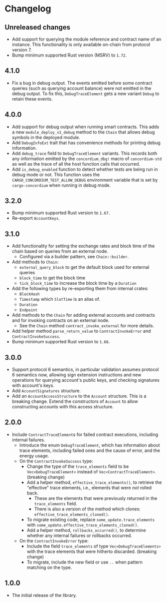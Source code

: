 # Changelog

## Unreleased changes

- Add support for querying the module reference and contract name of an instance.
  This functionality is only available on-chain from protocol version 7.
- Bump minimum supported Rust version (MSRV) to `1.72`.

## 4.1.0

- Fix a bug in debug output. The events emitted before some contract queries
  (such as querying account balance) were not emitted in the debug output. To
  fix this, `DebugTraceElement` gets a new variant `Debug` to retain these
  events.

## 4.0.0

- Add support for debug output when running smart contracts. This adds a new
  `module_deploy_v1_debug` method to the `Chain` that allows debug symbols
  in the deployed module.
- Add `DebugInfoExt` trait that has convenience methods for printing debug
  information.
- Add `debug_trace` field to `DebugTraceElement` variants. This records both any
  information emitted by the `concordium_dbg!` macro of `concordium-std` as well
  as the trace of all the host function calls that occurred.
- Add `is_debug_enabled` function to detect whether tests are being run in debug
  mode or not. This function uses the `CARGO_CONCORDIUM_TEST_ALLOW_DEBUG`
  environment variable that is set by `cargo-concordium` when running in debug
  mode.

## 3.2.0

- Bump minimum supported Rust version to `1.67`.
- Re-export `AccountKeys`.

## 3.1.0

- Add functionality for setting the exchange rates and block time of the chain based on queries from an external node.
  - Configured via a builder pattern, see `Chain::builder`.
- Add methods to `Chain`:
  - `external_query_block` to get the default block used for external queries
  - `block_time` to get the block time
  - `tick_block_time` to increase the block time by a `Duration`
- Add the following types by re-exporting them from internal crates:
  - `BlockHash`
  - `Timestamp` which `SlotTime` is an alias of.
  - `Duration`
  - `Endpoint`
- Add methods to the `Chain` for adding external accounts and contracts and for invoking contracts on an external node.
  - See the `Chain` method `contract_invoke_external` for more details.
- Add helper method `parse_return_value` to `ContractInvokeError` and `ContractInvokeSuccess`.
- Bump minimum supported Rust version to `1.66`.

## 3.0.0

- Support protocol 6 semantics, in particular validation assumes protocol 6
  semantics now, allowing sign extension instructions and new operations for
  querying account's public keys, and checking signatures with account's keys.
- Add `AccountSignatures` structure.
- Add an `AccountAccessStructure` to the `Account` structure. This is a breaking
  change. Extend the constructors of `Account` to allow constructing accounts
  with this access structure.

## 2.0.0

- Include `ContractTraceElement`s for failed contract executions, including internal failures.
  - Introduce the enum `DebugTraceElement`, which has information about trace elements, including failed ones and the cause of error, and the energy usage.
  - On the `ContractInvokeSuccess` type:
    - Change the type of the `trace_elements` field to be `Vec<DebugTraceElement>` instead of `Vec<ContractTraceElement>`. (breaking change)
    - Add a helper method, `effective_trace_elements()`, to retrieve the "effective" trace elements, i.e., elements that were *not* rolled back.
      - These are the elements that were previously returned in the `trace_elements` field.
      - There is also a version of the method which clones: `effective_trace_elements_cloned()`.
    - To migrate existing code, replace `some_update.trace_elements` with `some_update.effective_trace_elements_cloned()`.
    - Add a helper method, `rollbacks_occurred()`, to determine whether any internal failures or rollbacks occurred. 
  - On the `ContractInvokeError` type:
    - Include the field `trace_elements` of type `Vec<DebugTraceElements>` with the trace elements that were hitherto discarded. (breaking change)
    - To migrate, include the new field or use `..` when pattern matching on the type.

## 1.0.0

- The initial release of the library.
